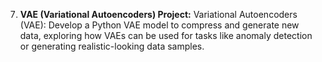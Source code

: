 7. **VAE (Variational Autoencoders) Project:**
Variational Autoencoders (VAE): Develop a Python VAE model to compress and generate new data, exploring how VAEs can be used for tasks like anomaly detection or generating realistic-looking data samples.